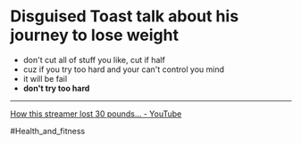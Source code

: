 # Disguised Toast talk about his journey to lose weight

- don't cut all of stuff you like, cut if half
- cuz if you try too hard and your can't control you mind
- it will be fail
- **don't try too hard**

---

[How this streamer lost 30 pounds... - YouTube](https://www.youtube.com/watch?v=jjNtGpKIsRM)

#Health_and_fitness
